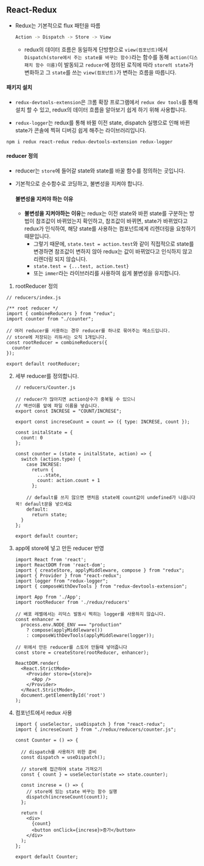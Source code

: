 ## React-Redux

+ Redux는 기본적으로 flux 패턴을 따름

  ```bash
  Action -> Dispatch -> Store -> View
  ```

  + redux의 데이터 흐름은 동일하게 단방향으로 `view(컴포넌트)`에서 `Dispatch(store에서 주는 state를 바꾸는 함수)`라는 함수를 동해 `action(디스 패치 함수 이름)`이 발동되고 `reducer`에 정의된 로직에 따라 `store의 state`가 변화하고 그 `state`를 쓰는 `view(컴포넌트)`가 변하는 흐름을 따릅니다.



#### 패키지 설치

+ `redux-devtools-extension`은 크롬 확장 프로그램에서 `redux dev tools`를 통해 설치 할 수 있고, redux의 데이터 흐름을 알아보기 쉽게 하기 위해 사용합니다.

+ `redux-logger`는 redux를 통해 바뀔 이전 state, dispatch 실행으로 인해 바뀐 state가 콘솔에 찍혀 디버깅 쉽게 해주는 라이브러리입니다.

```ba
npm i redux react-redux redux-devtools-extension redux-logger
```



#### reducer 정의

+ reducer는 `store`에 들어갈 state와 state를 바꿀 함수를 정의하는 곳입니다.

+ 기본적으로 순수함수로 코딩하고, 불변성을 지켜야 합니다.

  #### 불변성을 지켜야 하는 이유

  + **불변성을 지켜야하는 이유**는 redux는 이전 state와 바뀐 state를 구분하는 방법이 참조값이 바뀌었는지 확인하고, 참조값이 바뀌면, state가 바뀌었다고 redux가 인식하여, 해당 state를 사용하는 컴포넌트에게 리렌더링을 요청하기 때문입니다.
    + 그렇기 때문에, `state.test = action.test`와 같이 직접적으로 state를 변경하면 참조값이 변하지 않아 redux는 값이 바뀌었다고 인식하지 않고 리렌더링 되지 않습니다.
    + `state.test = {...test, action.test}`
    + 또는 `immer`라는 라이브러리를 사용하여 쉽게 불변성을 유지합니다.

1.  rootReducer 정의

   ```react
   // reducers/index.js
   
   /** root reducer */
   import { combineReducers } from "redux";
   import counter from "./counter";
   
   // 여러 reducer를 사용하는 경우 reducer를 하나로 묶어주는 메소드입니다.
   // store에 저장되는 리듀서는 오직 1개입니다.
   const rootReducer = combineReducers({
     counter
   });
   
   export default rootReducer;
   ```

2. 세부 reducer를 정의합니다.

   ```react
   // reducers/Counter.js
   
   // reducer가 많아지면 action상수가 중복될 수 있으니
   // 액션이름 앞에 파일 이름을 넣습니다.
   export const INCRESE = "COUNT/INCRESE";
   
   export const increseCount = count => ({ type: INCRESE, count });
   
   const initalState = {
     count: 0
   };
   
   const counter = (state = initalState, action) => {
     switch (action.type) {
       case INCRESE:
         return {
           ...state,
           count: action.count + 1
         };
   
       // default를 쓰지 않으면 맨처음 state에 count값이 undefined가 나옵니다 꼭! default문을 넣으세요
       default:
         return state;
     }
   };
   
   export default counter;
   ```

3. app에 store에 넣고 만든 reducer 반영

   ```react
   import React from 'react';
   import ReactDOM from 'react-dom';
   import { createStore, applyMiddleware, compose } from "redux";
   import { Provider } from "react-redux";
   import logger from "redux-logger";
   import { composeWithDevTools } from "redux-devtools-extension";
   
   import App from './App';
   import rootReducer from './redux/reducers'
   
   // 배포 레벨에서는 리덕스 발동시 찍히는 logger를 사용하지 않습니다.
   const enhancer =
     process.env.NODE_ENV === "production"
       ? compose(applyMiddleware())
       : composeWithDevTools(applyMiddleware(logger));
   
   // 위에서 만든 reducer를 스토어 만들때 넣어줍니다
   const store = createStore(rootReducer, enhancer);
   
   ReactDOM.render(
     <React.StrictMode>
       <Provider store={store}>
         <App />
       </Provider>
     </React.StrictMode>,
     document.getElementById('root')
   );
   
   ```

4. 컴포넌트에서 redux 사용

   ```react
   import { useSelector, useDispatch } from "react-redux";
   import { increseCount } from "./redux/reducers/counter.js";
   
   const Counter = () => {
   
     // dispatch를 사용하기 위한 준비
     const dispatch = useDispatch();
   
     // store에 접근하여 state 가져오기
     const { count } = useSelector(state => state.counter);
   
     const increse = () => {
       // store에 있는 state 바꾸는 함수 실행
       dispatch(increseCount(count));
     };
   
     return (
       <div>
         {count}
         <button onClick={increse}>증가</button>
       </div>
     );
   };
   
   export default Counter;
   ```

   

